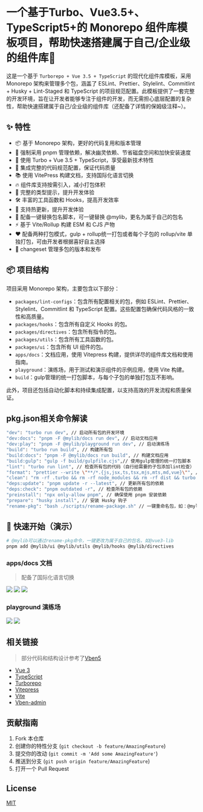 # 一个基于Turbo、Vue3.5+、TypeScript5+的 Monorepo 组件库模板项目，帮助快速搭建属于自己/企业级的组件库🚀

这是一个基于 `Turborepo + Vue 3.5 + TypeScript` 的现代化组件库模板，采用 Monorepo 架构来管理多个包，涵盖了 ESLint、Prettier、Stylelint、Commitlint + Husky + Lint-Staged 和 TypeScript 的项目规范配置。此模板提供了一套完整的开发环境，旨在让开发者能够专注于组件的开发，而无需担心底层配置的复杂性，帮助快速搭建属于自己/企业级的组件库（还配备了详情的保姆级注释~）。

## ✨ 特性

- 📦 基于 Monorepo 架构，更好的代码复用和版本管理
- 🚫 强制采用 pnpm 管理依赖，解决幽灵依赖、节省磁盘空间和加快安装速度
- 🚀 使用 Turbo + Vue 3.5 + TypeScript，享受最新技术特性
- 🎨 集成完整的代码规范配置，保证代码质量
- 📚 使用 VitePress 构建文档，支持国际化语言切换
- 🔥 组件库支持按需引入，减小打包体积
- 🎯 完整的类型提示，提升开发体验
- 🛠️ 丰富的工具函数和 Hooks，提高开发效率
- 🔄 支持热更新，提升开发体验
- 🔧 配备一键替换包名脚本，可一键替换 @mylib，更名为属于自己的包名
- ⚡️ 基于 Vite/Rollup 构建 ESM 和 CJS 产物
- ❤️ 配备两种打包模式，gulp + rollup统一打包或者每个子包的 rollup/vite 单独打包，可由开发者根据喜好自主选择
- 📝 changeset 管理多包的版本和发布

## 📦 项目结构

项目采用 Monorepo 架构，主要包含以下部分：

- `packages/lint-configs`：包含所有配置相关的包，例如 ESLint、Prettier、Stylelint、Commitlint 和 TypeScript 配置。这些配置包确保代码风格的一致性和高质量。
- `packages/hooks`：包含所有自定义 Hooks 的包。
- `packages/directives`：包含所有指令的包。
- `packages/utils`：包含所有工具函数的包。
- `packages/ui`：包含所有 UI 组件的包。
- `apps/docs`：文档应用，使用 Vitepress 构建，提供详尽的组件库文档和使用指南。
- `playground`：演练场，用于测试和演示组件的示例应用，使用 Vite 构建。
- `build`：gulp管理的统一打包脚本，与每个子包的单独打包互不影响。

此外，项目还包括自动化脚本和持续集成配置，以支持高效的开发流程和质量保证。

## pkg.json相关命令解读

```bash
"dev": "turbo run dev", // 启动所有包的开发环境
"dev:docs": "pnpm -F @mylib/docs run dev", // 启动文档应用
"dev:play": "pnpm -F @mylib/playground run dev", // 启动演练场
"build": "turbo run build", // 构建所有包
"build:docs": "pnpm -F @mylib/docs run build", // 构建文档应用
"build:gulp": "gulp -f build/gulpfile.cjs",// 使用gulp管理的统一打包脚本
"lint": "turbo run lint", // 检查所有包的代码（自行给需要的子包添加lint检查）
"format": "prettier --write \"**/*.{js,jsx,ts,tsx,mjs,mts,md,vue}\"", // 格式化所有包的代码
"clean": "rm -rf .turbo && rm -rf node_modules && rm -rf dist && turbo run clean", // 清理所有包
"deps:update": "pnpm update -r --latest", // 更新所有包的依赖
"deps:check": "pnpm outdated -r", // 检查所有包的依赖
"preinstall": "npx only-allow pnpm", // 确保使用 pnpm 安装依赖
"prepare": "husky install", // 安装 Husky 钩子
"rename-pkg": "bash ./scripts/rename-package.sh" // 一键重命名包，如：@mylib -> @vue3-lib
```

## 🚀 快速开始（演示）

```bash
# @mylib可以通过rename-pkg命令，一键更改为属于自己的包名，如@vue3-lib
pnpm add @mylib/ui @mylib/utils @mylib/hooks @mylib/directives
```

### apps/docs 文档

> 配备了国际化语言切换

![](https://huangmingfu.github.io/drawing-bed/images/pic-go/202411271628842.png)
![](https://huangmingfu.github.io/drawing-bed/images/pic-go/202411271629728.png)
![](https://huangmingfu.github.io/drawing-bed/images/pic-go/202411271629672.png)

### playground 演练场

![](https://huangmingfu.github.io/drawing-bed/images/pic-go/202411271630381.png)
![](https://huangmingfu.github.io/drawing-bed/images/pic-go/202411271631563.png)

## 相关链接

> 部分代码和结构设计参考了[Vben5](https://github.com/vbenjs/vue-vben-admin)

- [Vue 3](https://vuejs.org/)
- [TypeScript](https://www.typescriptlang.org/)
- [Turborepo](https://turbo.build/repo)
- [Vitepress](https://vitepress.dev/)
- [Vite](https://vitejs.dev/)
- [Vben-admin](https://github.com/vbenjs/vue-vben-admin)

## 贡献指南

1. Fork 本仓库
2. 创建你的特性分支 (`git checkout -b feature/AmazingFeature`)
3. 提交你的改动 (`git commit -m 'Add some AmazingFeature'`)
4. 推送到分支 (`git push origin feature/AmazingFeature`)
5. 打开一个 Pull Request

## License

[MIT](LICENSE)
